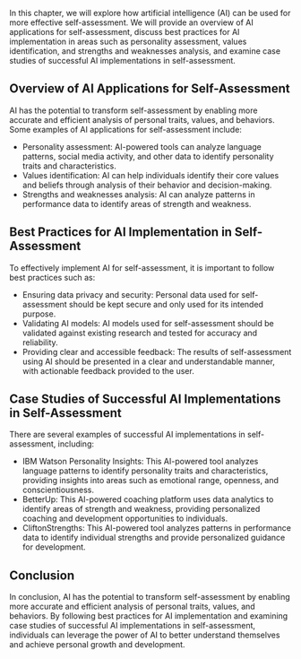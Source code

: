 
In this chapter, we will explore how artificial intelligence (AI) can be used for more effective self-assessment. We will provide an overview of AI applications for self-assessment, discuss best practices for AI implementation in areas such as personality assessment, values identification, and strengths and weaknesses analysis, and examine case studies of successful AI implementations in self-assessment.

Overview of AI Applications for Self-Assessment
-----------------------------------------------

AI has the potential to transform self-assessment by enabling more accurate and efficient analysis of personal traits, values, and behaviors. Some examples of AI applications for self-assessment include:

* Personality assessment: AI-powered tools can analyze language patterns, social media activity, and other data to identify personality traits and characteristics.
* Values identification: AI can help individuals identify their core values and beliefs through analysis of their behavior and decision-making.
* Strengths and weaknesses analysis: AI can analyze patterns in performance data to identify areas of strength and weakness.

Best Practices for AI Implementation in Self-Assessment
-------------------------------------------------------

To effectively implement AI for self-assessment, it is important to follow best practices such as:

* Ensuring data privacy and security: Personal data used for self-assessment should be kept secure and only used for its intended purpose.
* Validating AI models: AI models used for self-assessment should be validated against existing research and tested for accuracy and reliability.
* Providing clear and accessible feedback: The results of self-assessment using AI should be presented in a clear and understandable manner, with actionable feedback provided to the user.

Case Studies of Successful AI Implementations in Self-Assessment
----------------------------------------------------------------

There are several examples of successful AI implementations in self-assessment, including:

* IBM Watson Personality Insights: This AI-powered tool analyzes language patterns to identify personality traits and characteristics, providing insights into areas such as emotional range, openness, and conscientiousness.
* BetterUp: This AI-powered coaching platform uses data analytics to identify areas of strength and weakness, providing personalized coaching and development opportunities to individuals.
* CliftonStrengths: This AI-powered tool analyzes patterns in performance data to identify individual strengths and provide personalized guidance for development.

Conclusion
----------

In conclusion, AI has the potential to transform self-assessment by enabling more accurate and efficient analysis of personal traits, values, and behaviors. By following best practices for AI implementation and examining case studies of successful AI implementations in self-assessment, individuals can leverage the power of AI to better understand themselves and achieve personal growth and development.
